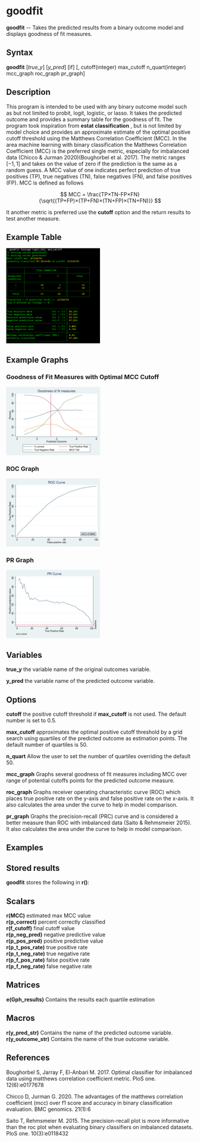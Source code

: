 # goodfit

__goodfit__ -- Takes the predicted results from a binary outcome model and displays goodness of fit measures.  

Syntax
----------

__goodfit__ [*true_y*] [*y_pred*] [if] [,  cutoff(integer) max_cutoff n_quart(integer) mcc_graph roc_graph pr_graph]  

Description
----------

This program is intended to be used with any binary outcome model such as but not limited to probit, logit, logistic, or lasso. It takes the predicted outcome and provides a summary table for the goodness of fit. The program took inspiration from __estat classification__ , but is not limited by model choice and provides an approximate estimate of the optimal positive cutoff threshold using the Matthews Correlation Coefficient (MCC). In the area machine learning with binary classification the Matthews Correlation Coefficient (MCC) is the preferred single metric, especially for imbalanced data (Chicco & Jurman 2020)(Boughorbel et al. 2017). The metric ranges $[-1,1]$ and takes on the value of zero if the prediction is the same as a random guess. A MCC value of one indicates perfect prediction of true positives (TP), true negatives (TN), false negatives (FN), and false positives (FP). MCC is defined as follows

$$ MCC = \frac{TP×TN-FP×FN}{\sqrt{(TP+FP)×(TP+FN)×(TN+FP)×(TN+FN)}} $$ 

It another metric is preferred use the __cutoff__ option and the return results to test another measure. 

Example Table
---------
<img src="https://raw.githubusercontent.com/jphenson/goodfit/master/files/example_table.png" alt="Image 1" title="Example 1" width="50%" height="50%" />  

Example Graphs
---------

### Goodness of Fit Measures with Optimal MCC Cutoff

<img src="https://raw.githubusercontent.com/jphenson/goodfit/master/files/mcc_graph.svg" alt="Graph 1" title="Example Graph" width="50%" height="50%" />  

### ROC Graph

<img src="https://raw.githubusercontent.com/jphenson/goodfit/master/files/roc_graph.svg" alt="Graph 1" title="Example Graph" width="50%" height="50%" />  

### PR Graph 

<img src="https://raw.githubusercontent.com/jphenson/goodfit/master/files/pr_graph.svg" alt="Graph 1" title="Example Graph" width="50%" height="50%" />  

Variables
----------

__true_y__ the variable name of the original outcomes variable.

__y_pred__ the variable name of the predicted outcome variable. 

Options
---------- 

__cutoff__ the positive cutoff threshold if __max_cutoff__ is not used. The default number is set to 0.5.

__max_cutoff__ approximates the optimal positive cutoff threshold by a grid search using quartiles of the predicted outcome as estimation points. The default number of quartiles is 50.

__n_quart__ Allow the user to set the number of quartiles overriding the default 50.

__mcc_graph__ Graphs several goodness of fit measures including MCC over range of potential cutoffs points for the predicted outcome measure. 

__roc_graph__ Graphs receiver operating characteristic curve (ROC) which places true positive rate on the y-axis and false positive rate on the x-axis. It also calculates the area under the curve to help in model comparison. 

__pr_graph__ Graphs the precision-recall (PRC) curve and is considered a better measure than ROC with imbalanced data (Saito & Rehmsmeier 2015). It also calculates the area under the curve to help in model comparison. 

Examples
----------

Stored results
----------

__goodfit__ stores the following in __r()__:

Scalars
----------
__r(MCC)__ estimated max MCC value  
__r(p_correct)__ percent correctly classified  
__r(f_cutoff)__ final cutoff value  
__r(p_neg_pred)__ negative predictive value  
__r(p_pos_pred)__ positive predictive value  
__r(p_t_pos_rate)__ true positive rate  
__r(p_t_neg_rate)__ true negative rate  
__r(p_f_pos_rate)__ false positive rate  
__r(p_f_neg_rate)__ false negative rate  

Matrices
----------

__e(Gph_results)__ Contains the results each quartile estimation  

Macros
----------

__r(y_pred_str)__ Contains the name of the predicted outcome variable.  
__r(y_outcome_str)__ Contains the name of the true outcome variable.  

## References

Boughorbel S, Jarray F, El-Anbari M. 2017. Optimal classifier for imbalanced data using matthews correlation coefficient metric. PloS one. 12(6):e0177678

Chicco D, Jurman G. 2020. The advantages of the matthews correlation coefficient (mcc) over f1 score and accuracy in binary classification evaluation. BMC genomics. 21(1):6

Saito T, Rehmsmeier M. 2015. The precision-recall plot is more informative than the roc plot when evaluating binary classifiers on imbalanced datasets. PloS one. 10(3):e0118432
